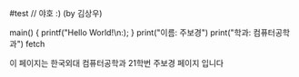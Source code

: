 #test
// 야호 :) (by 김상우)

main()
{
  printf("Hello World!\n:);
  }
print("이름: 주보경")
print("학과: 컴퓨터공학과")
fetch

이 페이지는 한국외대 컴퓨터공학과 21학번 주보경 페이지 입니다

